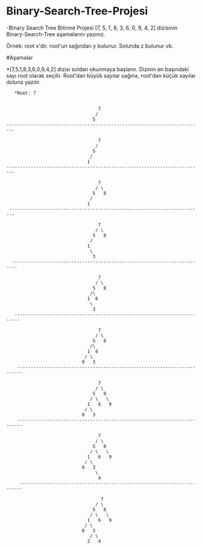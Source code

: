 # Binary-Search-Tree-Projesi

-Binary Search Tree Bitirme Projesi [7, 5, 1, 8, 3, 6, 0, 9, 4, 2] dizisinin Binary-Search-Tree aşamalarını yazınız.

Örnek: root x'dir. root'un sağından y bulunur. Solunda z bulunur vb.


#Aşamalar

*[7,5,1,8,3,6,0,9,4,2] dizisi soldan okunmaya başlanır. Dizinin en başındaki sayı root olarak seçilir. Root'dan büyük sayılar sağına, root'dan küçük sayılar doluna yazılır.

       *Root: 7
              
                                      
                                      7                      
                                     /
                                    5 
    -------------------------------------------------------------------------                          
                              
                                      7
                                     /
                                    5 
                                   /
                                  1 
    -------------------------------------------------------------------------                              
                                  
                                      7
                                     / \
                                    5   8
                                   /
                                  1 
     ------------------------------------------------------------------------                             
                                  
                                      7
                                     / \
                                    5   8
                                   /
                                  1
                                   \
                                    3                             
      ------------------------------------------------------------------------  
      
                                      7
                                     / \
                                    5   8
                                   /\
                                  1  6
                                   \
                                    3
       ------------------------------------------------------------------------                        
                              
                                      7
                                     / \
                                    5   8
                                   /\
                                  1  6
                                 / \
                                0   3                         
        ------------------------------------------------------------------------
        
                                      7
                                     / \
                                    5   8
                                   / \   \
                                  1   6   9
                                 / \
                                0   3
        ------------------------------------------------------------------------                     
                                                          
                                      7
                                     / \
                                    5   8
                                   / \   \
                                  1   6   9
                                 / \
                                0   3
                                     \
                                      4
         -----------------------------------------------------------------------                            
                                      
                                       7
                                     / \
                                    5   8
                                   / \   \
                                  1   6   9
                                 / \
                                0   3
                                   / \
                                  2   4
